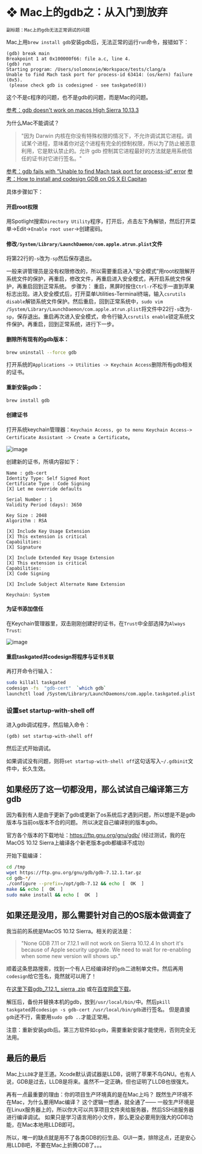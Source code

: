 # ❖ Mac上的gdb之：从入门到放弃
`副标题：Mac上的gdb无法正常调试的问题`

Mac上用`brew install gdb`安装gdb后，无法正常的运行`run`命令，报错如下：
```
(gdb) break main
Breakpoint 1 at 0x100000f66: file a.c, line 4.
(gdb) run
Starting program: /Users/solomonxie/Workspace/tests/clang/a
Unable to find Mach task port for process-id 63414: (os/kern) failure (0x5).
 (please check gdb is codesigned - see taskgated(8))
```

这个不是c程序的问题，也不是gdb的问题，而是Mac的问题。

[参考：gdb doesn't work on macos High Sierra 10.13.3](https://stackoverflow.com/questions/49001329/gdb-doesnt-work-on-macos-high-sierra-10-13-3)


为什么Mac不能调试？

> "因为 Darwin 内核在你没有特殊权限的情况下，不允许调试其它进程。调试某个进程，意味着你对这个进程有完全的控制权限，所以为了防止被恶意利用，它是默认禁止的。允许 gdb 控制其它进程最好的方法就是用系统信任的证书对它进行签名。"



[参考：gdb fails with “Unable to find Mach task port for process-id” error](https://stackoverflow.com/a/48550474/9172013)
[参考：How to install and codesign GDB on OS X El Capitan](https://medium.com/@royalstream/how-to-install-and-codesign-gdb-on-os-x-el-capitan-aab3d1172e95)

具体步骤如下：


#### 开启root权限

用Spotlight搜索`Directory Utility`程序，打开后，点击左下角解锁，然后打开菜单->Edit->`Enable root user`->创建密码。

#### 修改`/System/Library/LaunchDaemon/com.apple.atrun.plist`文件

将第22行的`-s`改为`-sp`然后保存退出。

一般来讲管理员是没有权限修改的，所以需要重启进入“安全模式”用root权限解开系统文件的保护，再重启，修改文件，再重启进入安全模式，再开启系统文件保护，再重启回到正常系统。
步骤为：
重启，黑屏时按住`Ctrl-r`不松手一直到苹果标志出现。进入安全模式后，打开菜单Utilities-Terminal终端，输入`csrutils disable`解锁系统文件保护。然后重启，回到正常系统中，`sudo vim /System/Library/LaunchDaemon/com.apple.atrun.plist`将文件中22行`-s`改为`-sp`，保存退出。重启再次进入安全模式，命令行输入`csrutils enable`锁定系统文件保护。再重启，回到正常系统，进行下一步。

#### 删除所有现有的gdb版本：

```sh
brew uninstall --force gdb
```

打开系统的`Applications -> Utilities -> Keychain Access`删除所有gdb相关的证书。

#### 重新安装gdb：

```sh
brew install gdb
```

#### 创建证书

打开系统keychain管理器：`Keychain Access, go to menu Keychain Access-> Certificate Assistant -> Create a Certificate`。

![image](https://user-images.githubusercontent.com/14041622/51975590-93e22100-24bd-11e9-91b3-319e7e2d8bf3.png)

创建新的证书，所填内容如下：
```
Name : gdb-cert
Identity Type: Self Signed Root
Certificate Type : Code Signing
[X] Let me override defaults

Serial Number : 1
Validity Period (days): 3650

Key Size : 2048
Algorithm : RSA

[X] Include Key Usage Extension
[X] This extension is critical
Capabilities:
[X] Signature

[X] Include Extended Key Usage Extension
[X] This extension is critical
Capabilities:
[X] Code Signing

[X] Include Subject Alternate Name Extension

Keychain: System
```

#### 为证书添加信任

在Keychain管理器里，双击刚刚创建好的证书，在`Trust`中全部选择为`Always Trust`:

![image](https://user-images.githubusercontent.com/14041622/51975556-8167e780-24bd-11e9-8ce1-2e84dbdbf4db.png)


#### 重启taskgated并codesign将程序与证书关联

再打开命令行输入：
```sh
sudo killall taskgated
codesign -fs  "gdb-cert"  `which gdb`
launchctl load /System/Library/LaunchDaemons/com.apple.taskgated.plist
```

### 设置set startup-with-shell off

进入gdb调试程序，然后输入命令：
```
(gdb) set startup-with-shell off
```

然后正式开始调试。

如果调试没有问题，则将`set startup-with-shell off`这句话写入`~/.gdbinit`文件中，长久生效。


## 如果经历了这一切都没用，那么试试自己编译第三方gdb

因为看到有人是由于更新了gdb或更新了os系统后才遇到问题，所以想是不是gdb版本与当前os版本不合的问题。
所以决定自己编译别的版本gdb。

官方各个版本的下载地址：https://ftp.gnu.org/gnu/gdb/
(经过测试，我的在MacOS 10.12 Sierra上编译各个新老版本gdb都编译不成功)

开始下载编译：
```sh
cd /tmp
wget https://ftp.gnu.org/gnu/gdb/gdb-7.12.1.tar.gz
cd gdb-*/
./configure --prefix=/opt/gdb-7.12 && echo [  OK  ]
make && echo [  OK  ]
sudo make install && echo [  OK  ]
```



## 如果还是没用，那么需要针对自己的OS版本做调查了


我当前的系统是MacOS 10.12 Sierra。相关的说法是：

> "None GDB 7.11 or 7.12.1 will not work on Sierra 10.12.4 In short it's because of Apple security upgrade. We need to wait for re-enabling when some new version will shows up."

顺着这条思路搜索，找到一个有人已经编译好的`gdb`二进制单文件。然后再用`codesign`给它签名，竟然就可以用了！

在[这里下载gdb_7.12.1_ sierra .zip](https://mega.nz/#!VkBWVJ7J!LzA51cXfWPK_o7TrNz6jU5jMaNGGmkgH-tj5kj-DIpI)
或在[百度网盘下载](https://pan.baidu.com/s/1NVsnZvcwBi68iF5gxqAqyg)。

解压后，备份并替换本机的gdb，放到`/usr/local/bin/`中。然后`pkill taskgated`并`codesign -s gdb-cert /usr/local/bin/gdb`进行签名。
但是直接`gdb`还不行，需要用`sudo gdb ..`才能正常用。

注意：重新安装gdb后。第三方软件如`cgdb`，需要重新安装才能使用，否则完全无法用。


## 最后的最后

Mac上`LLDB`才是王道。Xcode默认调试器是LLDB，说明了苹果不鸟GNU。也有人说，GDB是过去，LLDB是将来。虽然不一定正确，但也证明了LLDB也很强大。

再有一点最重要的理由：你的项目生产环境真的是在Mac上吗？
既然生产环境不在Mac，为什么要用Mac编译？
这个逻辑一想通，就全通了—— 一般生产环境是在Linux服务器上的，所以你大可以共享项目文件夹给服务器，然后SSH进服务器进行编译调试。
如果只是学习语言用的小文件，那么更没必要用到强大的GDB功能，在Mac本地用LLDB即可。

所以，唯一的缺点就是用不了各类GDB的衍生品、GUI一类，排除这点，还是安心用LLDB吧，不要在Mac上折腾GDB了。。。